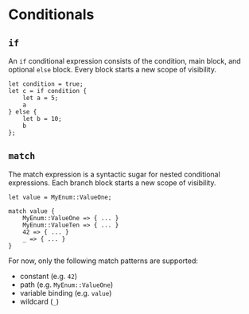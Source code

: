 # Conditionals

## `if`

An `if` conditional expression consists of the condition, main block, and optional
`else` block. Every block starts a new scope of visibility.

```rust,no_run,noplaypen
let condition = true;
let c = if condition {
    let a = 5;
    a
} else {
    let b = 10;
    b
};
```

## `match`

The match expression is a syntactic sugar for nested conditional
expressions. Each branch block starts a new scope of visibility.

```rust,no_run,noplaypen
let value = MyEnum::ValueOne;

match value {
    MyEnum::ValueOne => { ... }
    MyEnum::ValueTen => { ... }
    42 => { ... }
    _ => { ... }
}
```

For now, only the following match patterns are supported:
- constant (e.g. `42`)
- path (e.g. `MyEnum::ValueOne`)
- variable binding (e.g. `value`)
- wildcard (`_`)
